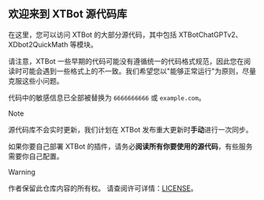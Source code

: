 ## 欢迎来到 XTBot 源代码库

在这里，您可以访问 XTBot 的大部分源代码，其中包括 XTBotChatGPTv2、XDbot2QuickMath 等模块。

请注意，XTBot 一些早期的代码可能没有遵循统一的代码格式规范，因此您在阅读时可能会遇到一些格式上的不一致。我们希望您以"能够正常运行"为原则，尽量克服这些小问题。

代码中的敏感信息已全部被替换为 `6666666666` 或 `example.com`。


> [!NOTE]
> 源代码库不会实时更新，我们计划在 XTBot 发布重大更新时**手动**进行一次同步。
> 
> 如果你要自己部署 XTBot 的插件，请务必**阅读所有你要使用的源代码**，有些服务需要你自己配置。

> [!WARNING]
> 作者保留此仓库内容的所有权。
> 请查阅许可详情：[LICENSE](https://github.com/xxtg666/XTBot-Core/blob/main/LICENSE)。

